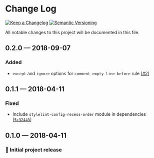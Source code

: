 # Change Log

[![Keep a Changelog](https://img.shields.io/badge/keep%20a-changelog-ef5e39.svg?style=flat-square)](https://keepachangelog.com)
[![Semantic Versioning](https://img.shields.io/badge/semantic-versioning-333333.svg?style=flat-square)](https://semver.org)

All notable changes to this project will be documented in this file.

## 0.2.0 — 2018-09-07

### Added

- `except` and `ignore` options for `comment-empty-line-before` rule \[[#2](https://github.com/stormwarning/zazen-stylelint-config/pull/2)]

## 0.1.1 — 2018-04-11

### Fixed

- Include `stylelint-config-recess-order` module in dependencies \[[`5c32443`](https://github.com/stormwarning/zazen-stylelint-config/commit/5c3244318e0e5d9a05197784c6eb642d02f13066)]

## 0.1.0 — 2018-04-11

### 🎉 Initial project release
